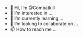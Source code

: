 - 👋 Hi, I’m @Combatkill
- 👀 I’m interested in ...
- 🌱 I’m currently learning ...
- 💞️ I’m looking to collaborate on ...
- 📫 How to reach me ...

<!---
Combatkill/Combatkill is a ✨ special ✨ repository because its `README.md` (this file) appears on your GitHub profile.
You can click the Preview link to take a look at your changes.
--->
